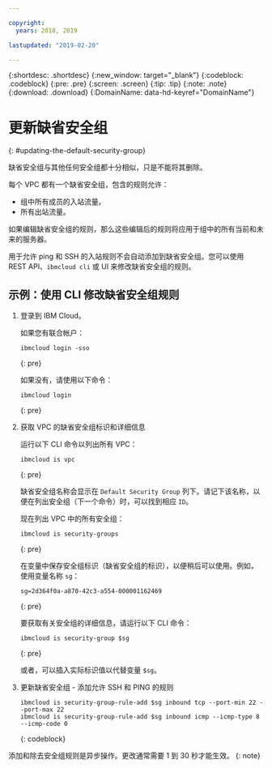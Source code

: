 ```yaml
---

copyright:
  years: 2018, 2019

lastupdated: "2019-02-20"

---
```


{:shortdesc: .shortdesc}
{:new_window: target="_blank"}
{:codeblock: .codeblock}
{:pre: .pre}
{:screen: .screen}
{:tip: .tip}
{:note: .note}
{:download: .download}
{:DomainName: data-hd-keyref="DomainName"}

# 更新缺省安全组
{: #updating-the-default-security-group}


缺省安全组与其他任何安全组都十分相似，只是不能将其删除。

每个 VPC 都有一个缺省安全组，包含的规则允许：

* 组中所有成员的入站流量。
* 所有出站流量。

如果编辑缺省安全组的规则，那么这些编辑后的规则将应用于组中的所有当前和未来的服务器。

用于允许 ping 和 SSH 的入站规则不会自动添加到缺省安全组。您可以使用 REST API、`ibmcloud cli` 或 UI 来修改缺省安全组的规则。

## 示例：使用 CLI 修改缺省安全组规则

1. 登录到 IBM Cloud。

   如果您有联合帐户：
   ```
   ibmcloud login -sso
   ```
   {: pre}

   如果没有，请使用以下命令：

   ```
   ibmcloud login
   ```
   {: pre}

2. 获取 VPC 的缺省安全组标识和详细信息

   运行以下 CLI 命令以列出所有 VPC：

   ```
   ibmcloud is vpc
   ```
   {: pre}

   缺省安全组名称会显示在 `Default Security Group` 列下。请记下该名称，以便在列出安全组（下一个命令）时，可以找到相应 `ID`。 
   
   现在列出 VPC 中的所有安全组：

   ```
   ibmcloud is security-groups
   ```
   {: pre}

   在变量中保存安全组标识（缺省安全组的标识），以便稍后可以使用。例如，使用变量名称 `sg`：

   ```
   sg=2d364f0a-a870-42c3-a554-000001162469
   ```
   {: pre}

   要获取有关安全组的详细信息，请运行以下 CLI 命令：

   ```
   ibmcloud is security-group $sg
   ```
   {: pre}
   
   或者，可以插入实际标识值以代替变量 `$sg`。

3. 更新缺省安全组 - 添加允许 SSH 和 PING 的规则

   ```
   ibmcloud is security-group-rule-add $sg inbound tcp --port-min 22 --port-max 22
   ibmcloud is security-group-rule-add $sg inbound icmp --icmp-type 8 --icmp-code 0
   ```
   {: codeblock}


添加和除去安全组规则是异步操作。更改通常需要 1 到 30 秒才能生效。
{: note}
